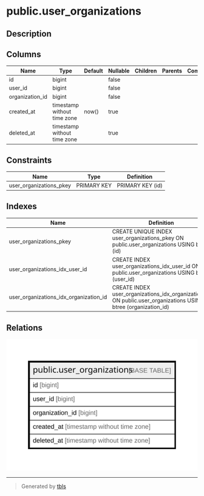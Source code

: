 # public.user_organizations

## Description

## Columns

| Name            | Type                        | Default | Nullable | Children | Parents | Comment |
| --------------- | --------------------------- | ------- | -------- | -------- | ------- | ------- |
| id              | bigint                      |         | false    |          |         |         |
| user_id         | bigint                      |         | false    |          |         |         |
| organization_id | bigint                      |         | false    |          |         |         |
| created_at      | timestamp without time zone | now()   | true     |          |         |         |
| deleted_at      | timestamp without time zone |         | true     |          |         |         |

## Constraints

| Name                    | Type        | Definition       |
| ----------------------- | ----------- | ---------------- |
| user_organizations_pkey | PRIMARY KEY | PRIMARY KEY (id) |

## Indexes

| Name                                   | Definition                                                                                                     |
| -------------------------------------- | -------------------------------------------------------------------------------------------------------------- |
| user_organizations_pkey                | CREATE UNIQUE INDEX user_organizations_pkey ON public.user_organizations USING btree (id)                      |
| user_organizations_idx_user_id         | CREATE INDEX user_organizations_idx_user_id ON public.user_organizations USING btree (user_id)                 |
| user_organizations_idx_organization_id | CREATE INDEX user_organizations_idx_organization_id ON public.user_organizations USING btree (organization_id) |

## Relations

![er](public.user_organizations.svg)

---

> Generated by [tbls](https://github.com/k1LoW/tbls)
